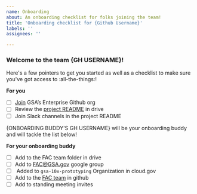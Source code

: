 ```yaml
---
name: Onboarding 
about: An onboarding checklist for folks joining the team!
title: 'Onboarding checklist for {Github Username}'
labels: ''
assignees: ''

---
```


### Welcome to the team  {GH USERNAME}!

Here's a few pointers to get you started as well as a checklist to make sure you've got access to :all-the-things:!

**For you**
- [ ] [Join](https://github.com/GSA/GitHub-Administration#joining-the-gsa-enterprise-organization) GSA’s Enterprise Github org
- [ ] Review the [project README](https://docs.google.com/document/d/1g8nYqYS_ifFlZB-DBgfeSoJRMB__EqWsmLnacyk-bDI/) in drive
- [ ] Join Slack channels in the project README

{ONBOARDING BUDDY'S GH USERNAME} will be your onboarding buddy and will tackle the list below!

**For your onboarding buddy**
- [ ] Add to the FAC team folder in drive
- [ ] Add to [FAC@GSA.gov](https://groups.google.com/a/gsa.gov/g/fac) google group
- [ ] <Engineering> Added to `gsa-10x-prototyping` Organization in cloud.gov
- [ ] Add to the [FAC team](https://github.com/orgs/GSA-TTS/teams/fac-team) in github
- [ ] Add to standing meeting invites
